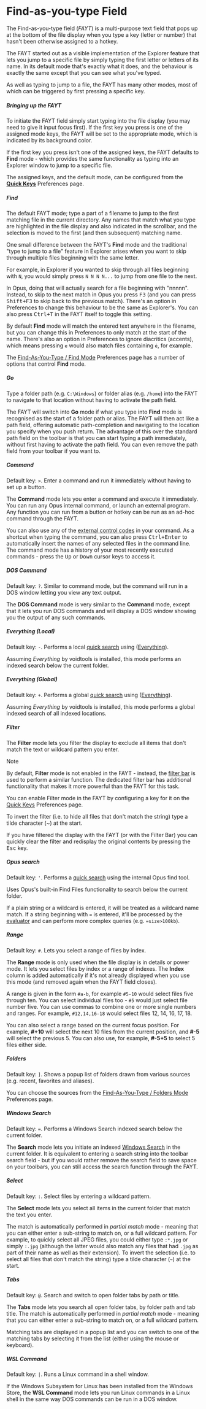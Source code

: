 # Find-as-you-type Field

The Find-as-you-type field (*FAYT*) is a multi-purpose text field that pops up at the bottom of the file display when you type a key (letter or number) that hasn't been otherwise assigned to a hotkey.

The FAYT started out as a visible implementation of the Explorer feature that lets you jump to a specific file by simply typing the first letter or letters of its name. In its default mode that's exactly what it does, and the behaviour is exactly the same except that you can see what you've typed.

As well as typing to jump to a file, the FAYT has many other modes, most of which can be triggered by first pressing a specific key.

##### Bringing up the FAYT

To initiate the FAYT field simply start typing into the file display (you may need to give it input focus first). If the first key you press is one of the assigned mode keys, the FAYT will be set to the appropriate mode, which is indicated by its background color.

If the first key you press isn't one of the assigned keys, the FAYT defaults to **Find** mode - which provides the same functionality as typing into an Explorer window to jump to a specific file.

The assigned keys, and the default mode, can be configured from the **[Quick Keys](/Manual/preferences/preferences_categories/filtering_and_sorting/quick_keys.md)** Preferences page.

##### Find

The default FAYT mode; type a part of a filename to jump to the first matching file in the current directory. Any names that match what you type are highlighted in the file display and also indicated in the scrollbar, and the selection is moved to the first (and then subsequent) matching name.

One small difference between the FAYT's **Find** mode and the traditional "type to jump to a file" feature in Explorer arises when you want to skip through multiple files beginning with the same letter.

For example, in Explorer if you wanted to skip through all files beginning with `N`, you would simply press `N N N N...` to jump from one file to the next.

In Opus, doing that will actually search for a file beginning with "nnnnn". Instead, to skip to the next match in Opus you press <kbd>F3</kbd> (and you can press <kbd>Shift+F3</kbd> to skip back to the previous match). There's an option in Preferences to change this behaviour to be the same as Explorer's. You can also press <kbd>Ctrl+T</kbd> in the FAYT itself to toggle this setting.

By default **Find** mode will match the entered text anywhere in the filename, but you can change this in Preferences to only match at the start of the name. There's also an option in Preferences to ignore diacritics (accents), which means pressing `e` would also match files containing `é`, for example.

The [Find-As-You-Type / Find Mode](/Manual/preferences/preferences_categories/filtering_and_sorting/find_as_you_type/find_mode.md) Preferences page has a number of options that control **Find** mode.

##### Go

Type a folder path (e.g. `C:\Windows`) or folder alias (e.g. `/home`) into the FAYT to navigate to that location without having to activate the path field.

The FAYT will switch into **Go** mode if what you type into **Find** mode is recognised as the start of a folder path or alias. The FAYT will then act like a path field, offering automatic path-completion and navigating to the location you specify when you push return. The advantage of this over the standard path field on the toolbar is that you can start typing a path immediately, without first having to activate the path field. You can even remove the path field from your toolbar if you want to.

##### Command

Default key: `>`. Enter a command and run it immediately without having to set up a button.

The **Command** mode lets you enter a command and execute it immediately. You can run any Opus internal command, or launch an external program. Any function you can run from a button or hotkey can be run as an ad-hoc command through the FAYT.

You can also use any of the [external control codes](/Manual/reference/command_reference/external_control_codes/README.md) in your command. As a shortcut when typing the command, you can also press <kbd>Ctrl+Enter</kbd> to automatically insert the names of any selected files in the command line. The command mode has a history of your most recently executed commands - press the <kbd>Up</kbd> or <kbd>Down</kbd> cursor keys to access it.

##### DOS Command

Default key: `?`. Similar to command mode, but the command will run in a DOS window letting you view any text output.

The **DOS Command** mode is very similar to the **Command** mode, except that it lets you run DOS commands and will display a DOS window showing you the output of any such commands.

##### Everything (Local)

Default key: `-`. Performs a local [quick search](/Manual/basic_concepts/searching_and_filtering/windows_search.md) using ([Everything](https://www.voidtools.com)).

Assuming *Everything* by voidtools is installed, this mode performs an indexed search below the current folder.

##### Everything (Global)

Default key: `+`. Performs a global [quick search](/Manual/basic_concepts/searching_and_filtering/windows_search.md) using ([Everything](https://www.voidtools.com)).

Assuming *Everything* by voidtools is installed, this mode performs a global indexed search of all indexed locations.

##### Filter

The **Filter** mode lets you filter the display to exclude all items that don't match the text or wildcard pattern you enter.

> [!NOTE]
> By default, **Filter** mode is not enabled in the FAYT - instead, the [filter bar](../searching_and_filtering/filter_bar.md) is used to perform a similar function. The dedicated filter bar has additional functionality that makes it more powerful than the FAYT for this task.

You can enable Filter mode in the FAYT by configuring a key for it on the [Quick Keys](/Manual/preferences/preferences_categories/filtering_and_sorting/quick_keys.md) Preferences page.

To invert the filter (i.e. to hide all files that don't match the string) type a tilde character (~) at the start.

If you have filtered the display with the FAYT (or with the Filter Bar) you can quickly clear the filter and redisplay the original contents by pressing the <kbd>Esc</kbd> key.

##### Opus search

Default key: `'`. Performs a [quick search](/Manual/basic_concepts/searching_and_filtering/windows_search.md) using the internal Opus find tool.

Uses Opus's built-in Find Files functionality to search below the current folder.

If a plain string or a wildcard is entered, it will be treated as a wildcard name match. If a string beginning with `=` is entered, it'll be processed by the [evaluator](/Manual/evaluator/README.md) and can perform more complex queries (e.g. `=size>100kb`).

##### Range

Default key: `#`. Lets you select a range of files by index.

The **Range** mode is only used when the file display is in details or power mode. It lets you select files by index or a range of indexes. The **Index** column is added automatically if it's not already displayed when you use this mode (and removed again when the FAYT field closes).

A range is given in the form `#a-b`, for example `#5-10` would select files five through ten. You can select individual files too - `#5` would just select file number five. You can use commas to combine one or more single numbers and ranges. For example, `#12,14,16-18` would select files 12, 14, 16, 17, 18.

You can also select a range based on the current focus position. For example, **\#+10** will select the next 10 files from the current position, and **\#-5** will select the previous 5. You can also use, for example, **\#-5+5** to select 5 files either side.

##### Folders

Default key: `]`. Shows a popup list of folders drawn from various sources (e.g. recent, favorites and aliases).

You can choose the sources from the [Find-As-You-Type / Folders Mode](/Manual/preferences/preferences_categories/filtering_and_sorting/find_as_you_type/folders_mode.md) Preferences page.

##### Windows Search

Default key: `=`. Performs a Windows Search indexed search below the current folder.

The **Search** mode lets you initiate an indexed [Windows Search](../searching_and_filtering/windows_search.md) in the current folder. It is equivalent to entering a search string into the toolbar search field - but if you would rather remove the search field to save space on your toolbars, you can still access the search function through the FAYT.

##### Select

Default key: `:`. Select files by entering a wildcard pattern.

The **Select** mode lets you select all items in the current folder that match the text you enter.

The match is automatically performed in *partial match* mode - meaning that you can either enter a sub-string to match on, or a full wildcard pattern. For example, to quickly select all JPEG files, you could either type `:*.jpg` or simply `:.jpg` (although the latter would also match any files that had `.jpg` as part of their name as well as their extension). To invert the selection (i.e. to select all files that don't match the string) type a tilde character (`~`) at the start.

##### Tabs

Default key: `@`. Search and switch to open folder tabs by path or title.

The **Tabs** mode lets you search all open folder tabs, by folder path and tab title. The match is automatically performed in *partial match* mode - meaning that you can either enter a sub-string to match on, or a full wildcard pattern.

Matching tabs are displayed in a popup list and you can switch to one of the matching tabs by selecting it from the list (either using the mouse or keyboard).

##### WSL Command

Default key: `|`. Runs a Linux command in a shell window.

If the Windows Subsystem for Linux has been installed from the Windows Store, the **WSL Command** mode lets you run Linux commands in a Linux shell in the same way DOS commands can be run in a DOS window.
